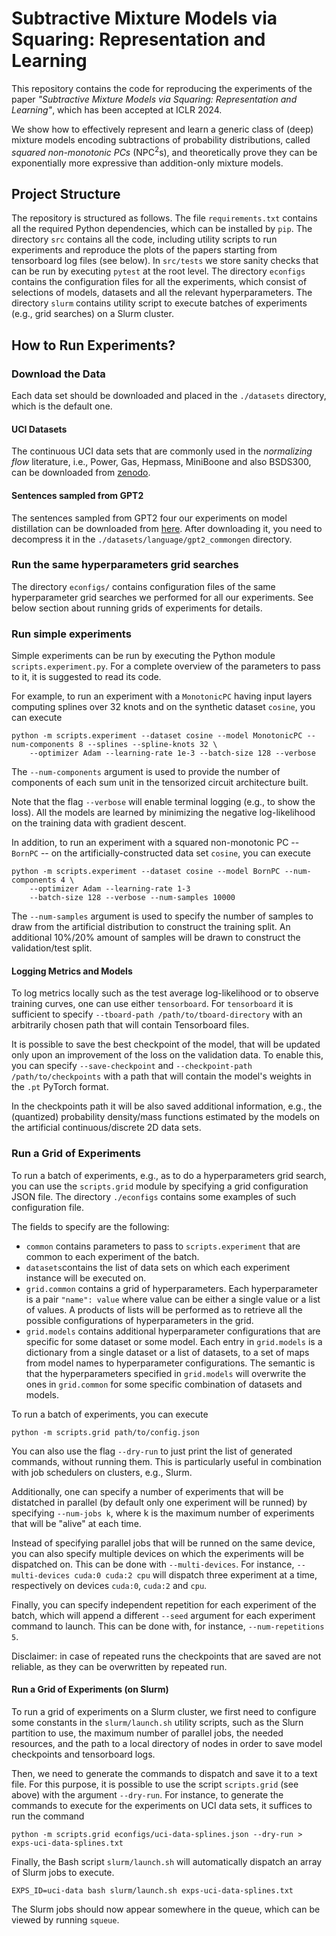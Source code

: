 # Subtractive Mixture Models via Squaring: Representation and Learning

This repository contains the code for reproducing the experiments of the paper
_"Subtractive Mixture Models via Squaring: Representation and Learning"_, which has been accepted at ICLR 2024.

We show how to effectively represent and learn a generic class of (deep) mixture models encoding subtractions of
probability distributions, called _squared non-monotonic PCs_ (NPC<sup>2</sup>s), and theoretically prove they can be
exponentially more expressive than addition-only mixture models.

## Project Structure

The repository is structured as follows.
The file ```requirements.txt``` contains all the required Python dependencies, which can be installed by ```pip```.
The directory ```src``` contains all the code, including utility scripts to run experiments and reproduce the plots of
the papers starting from tensorboard log files (see below). In ```src/tests``` we store sanity checks that can be run
by executing ```pytest``` at the root level.
The directory ```econfigs``` contains the configuration files for all the experiments, which consist of selections of
models, datasets and all the relevant hyperparameters.  The directory ```slurm``` contains utility script to execute
batches of experiments (e.g., grid  searches) on a Slurm cluster.

## How to Run Experiments?

### Download the Data

Each data set should be downloaded and placed in the ```./datasets``` directory,
which is the default one.

#### UCI Datasets

The continuous UCI data sets that are commonly used in the _normalizing flow_ literature, i.e.,
Power, Gas, Hepmass, MiniBoone and also BSDS300, can be downloaded from [zenodo](https://zenodo.org/record/1161203#.Wmtf_XVl8eN).

#### Sentences sampled from GPT2

The sentences sampled from GPT2 four our experiments on model distillation can be downloaded from [here](https://github.com/anon-npc/squared-npcs/releases/download/v0.1/gpt2_commongen.zip).
After downloading it, you need to decompress it in the ```./datasets/language/gpt2_commongen``` directory.

### Run the same hyperparameters grid searches

The directory ```econfigs/``` contains configuration files of the same hyperparameter grid searches we performed for all our experiments.
See below section about running grids of experiments for details.

### Run simple experiments

Simple experiments can be run by executing the Python module ```scripts.experiment.py```.
For a complete overview of the parameters to pass to it, it is suggested to read its code. 

For example, to run an experiment with a ```MonotonicPC``` having input layers computing splines over 32 knots
and on the synthetic dataset ```cosine```, you can execute
```shell
python -m scripts.experiment --dataset cosine --model MonotonicPC --num-components 8 --splines --spline-knots 32 \
    --optimizer Adam --learning-rate 1e-3 --batch-size 128 --verbose
```
The ```--num-components``` argument is used to provide the number of components of each sum unit in the
tensorized circuit architecture built.

Note that the flag ```--verbose``` will enable terminal logging (e.g., to show the loss).
All the models are learned by minimizing the negative log-likelihood on the
training data with gradient descent.

In addition, to run an experiment with a squared non-monotonic PC -- ```BornPC``` --
on the artificially-constructed data set ```cosine```, you can execute
```shell
python -m scripts.experiment --dataset cosine --model BornPC --num-components 4 \
    --optimizer Adam --learning-rate 1-3
    --batch-size 128 --verbose --num-samples 10000
```
The ```--num-samples``` argument is used to specify the number of samples to draw from the
artificial distribution to construct the training split.
An additional 10%/20% amount of samples will be drawn to construct the validation/test split.

#### Logging Metrics and Models

To log metrics locally such as the test average log-likelihood or to observe training curves,
one can use either ```tensorboard```.
For ```tensorboard``` it is sufficient to specify
```--tboard-path /path/to/tboard-directory```
with an arbitrarily chosen path that will contain Tensorboard files.

It is possible to save the best checkpoint of the model, that will be updated only upon
an improvement of the loss on the validation data.
To enable this, you can specify
```--save-checkpoint``` and ```--checkpoint-path /path/to/checkpoints```
with a path that will contain the model's weights in the ```.pt``` PyTorch format.

In the checkpoints path it will be also saved additional information, e.g.,
the (quantized) probability density/mass functions estimated by the models on the
artificial continuous/discrete 2D data sets. 

### Run a Grid of Experiments

To run a batch of experiments, e.g., as to do a hyperparameters grid search,
you can use the ```scripts.grid``` module by specifying a grid configuration JSON file.
The directory ```./econfigs``` contains some examples of such configuration file.

The fields to specify are the following:

- ```common``` contains parameters to pass to ```scripts.experiment```
  that are common to each experiment of the batch. 
- ```datasets```contains the list of data sets on which each experiment instance will be executed on.
- ```grid.common``` contains a grid of hyperparameters.
  Each hyperparameter is a pair ```"name": value``` where value can be either a single value or a list of values.
  A products of lists will be performed as to retrieve all the possible configurations of hyperparameters in the grid.
- ```grid.models``` contains additional hyperparameter configurations that are specific for some
  dataset or some model. Each entry in ```grid.models``` is a dictionary from a single dataset or a list of datasets,
  to a set of maps from model names to hyperparameter configurations. The semantic is that the hyperparameters specified
  in ```grid.models``` will overwrite the ones in ```grid.common``` for some specific combination of datasets and models.

To run a batch of experiments, you can execute
```shell
python -m scripts.grid path/to/config.json
```
You can also use the flag ```--dry-run``` to just print the list of generated commands, without running them.
This is particularly useful in combination with job schedulers on clusters, e.g., Slurm.

Additionally, one can specify a number of experiments that will be distatched in parallel
(by default only one experiment will be runned) by specifying ```--num-jobs k```, where k is the maximum number
of experiments that will be "alive" at each time.

Instead of specifying parallel jobs that will be runned on the same device,
you can also specify multiple devices on which the experiments will be dispatched on.
This can be done with ```--multi-devices```.
For instance, ```--multi-devices cuda:0 cuda:2 cpu``` will dispatch three experiment at a time,
respectively on devices ```cuda:0```, ```cuda:2``` and ```cpu```.

Finally, you can specify independent repetition for each experiment of the batch,
which will append a different ```--seed``` argument for each experiment command to launch.
This can be done with, for instance, ```--num-repetitions 5```.

Disclaimer: in case of repeated runs the checkpoints that are saved are not reliable,
as they can be overwritten by repeated run.

#### Run a Grid of Experiments (on Slurm)

To run a grid of experiments on a Slurm cluster, we first need to configure some constants in the ```slurm/launch.sh```
utility scripts, such as the Slurn partition to use, the maximum number of parallel jobs, the needed resources,
and the path to a local directory of nodes in order to save model checkpoints and tensorboard logs.

Then, we need to generate the commands to dispatch and save it to a text file.
For this purpose, it is possible to use the script ```scripts.grid``` (see above) with the argument ```--dry-run```.
For instance, to generate the commands to execute for the experiments on UCI data sets, it suffices to run the command
```shell
python -m scripts.grid econfigs/uci-data-splines.json --dry-run > exps-uci-data-splines.txt
```
Finally, the Bash script ```slurm/launch.sh``` will automatically dispatch an array of Slurm jobs to execute.
```shell
EXPS_ID=uci-data bash slurm/launch.sh exps-uci-data-splines.txt
```
The Slurm jobs should now appear somewhere in the queue, which can be viewed by running ```squeue```.

